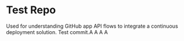 # Test Repo

Used for understanding GitHub app API flows to integrate a continuous deployment solution.
Test commit.A
A
A
A
